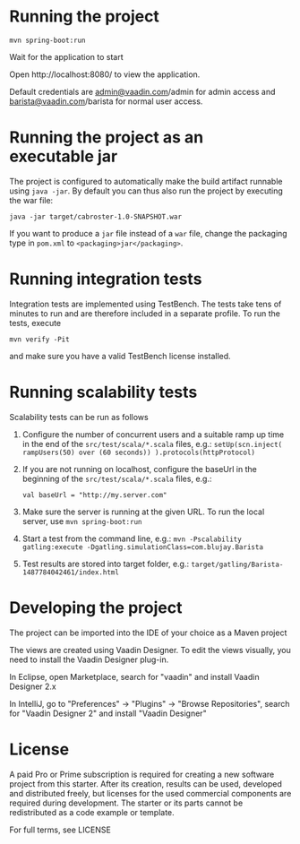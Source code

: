 # Running the project

`mvn spring-boot:run`

Wait for the application to start

Open http://localhost:8080/ to view the application.

Default credentials are admin@vaadin.com/admin for admin access and
barista@vaadin.com/barista for normal user access.

# Running the project as an executable jar

The project is configured to automatically make the build artifact runnable using `java -jar`.
By default you can thus also run the project by executing the war file:
```
java -jar target/cabroster-1.0-SNAPSHOT.war
```

If you want to produce a `jar` file instead of a `war` file, change the packaging type in `pom.xml` to `<packaging>jar</packaging>`.

# Running integration tests

Integration tests are implemented using TestBench. The tests take tens of minutes to run and are therefore included in a separate profile. To run the tests, execute

`mvn verify -Pit`

and make sure you have a valid TestBench license installed.

# Running scalability tests

Scalability tests can be run as follows

1. Configure the number of concurrent users and a suitable ramp up time in the end of the `src/test/scala/*.scala` files, e.g.:
	```setUp(scn.inject( rampUsers(50) over (60 seconds)) ).protocols(httpProtocol)```

2. If you are not running on localhost, configure the baseUrl in the beginning of the `src/test/scala/*.scala` files, e.g.:

	```val baseUrl = "http://my.server.com"```

3. Make sure the server is running at the given URL. To run the local server, use
  ```mvn spring-boot:run```

4. Start a test from the command line, e.g.:
	 ```mvn -Pscalability gatling:execute -Dgatling.simulationClass=com.blujay.Barista```

5. Test results are stored into target folder, e.g.:
	```target/gatling/Barista-1487784042461/index.html```

# Developing the project

The project can be imported into the IDE of your choice as a Maven project

The views are created using Vaadin Designer. To edit the views visually,
you need to install the Vaadin Designer plug-in.

In Eclipse, open Marketplace, search for "vaadin" and install Vaadin
Designer 2.x

In IntelliJ, go to "Preferences" -> "Plugins" -> "Browse Repositories",
search for "Vaadin Designer 2" and install "Vaadin Designer"

# License
A paid Pro or Prime subscription is required for creating a new software project from this starter. After its creation, results can be used, developed and distributed freely, but licenses for the used commercial components are required during development. The starter or its parts cannot be redistributed as a code example or template.

For full terms, see LICENSE
